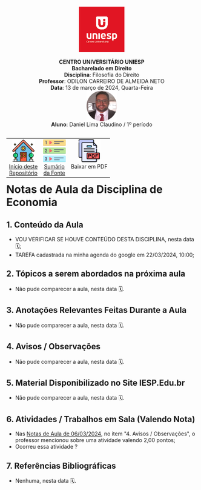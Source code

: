 <div align="center">

<p align="center"><img height="120" src="../../../figuras/LOGO_UNIESP.png"> </p>
<p align="center"><b>CENTRO UNIVERSITÁRIO UNIESP</b><br>
<b>Bacharelado em Direito</b><br>
<b>Disciplina</b>: Filosofia do Direito</span><br>
<b>Professor</b>: ODILON CARREIRO DE ALMEIDA NETO<br>
<b>Data</b>: 13 de março de 2024, Quarta-Feira<br>
<img align="center" src="../../../figuras/FOTO_PERFIL_DANIEL_CLAUDINO_2023.png" width="80"><br>
<b>Aluno</b>: Daniel Lima Claudino / 1º período<br>
 </p>
</div>

<table align="right" border="0">
  <tr>
    <td align="center" valign="top">
      <a href="../README.md">
        <img src="https://github.com/dnlclaudino/imagens/blob/master/icones/icone-casa2.png?raw=true" heigh="60" width="60"><br>Início deste <br>Repositório
      </a>
    </td>
    <td align="center" valign="top">
      <a href="./README.md">
        <img src="https://github.com/dnlclaudino/imagens/blob/master/icones/icone-sumario.png?raw=true" heigh="60" width="60"><br>Sumário<br>da Fonte
      </a>
    </td>
    <td align="center" valign="top">
        <img src="https://github.com/dnlclaudino/imagens/blob/master/icones-aplicativos/pdf/pdf.png?raw=true" heigh="60" width="60"><br>Baixar em PDF
    </td>
  </tr>
</table><br><br><br><br><br>

# Notas de Aula da Disciplina de Economia

## 1. Conteúdo da Aula

- VOU VERIFICAR SE HOUVE CONTEÚDO DESTA DISCIPLINA, nesta data 🗓;
- TAREFA cadastrada na minha agenda do google em 22/03/2024, 10:00;

## 2. Tópicos a serem abordados na próxima aula

- Não pude comparecer a aula, nesta data 🗓.

## 3. Anotações Relevantes Feitas Durante a Aula

- Não pude comparecer a aula, nesta data 🗓.

## 4. Avisos / Observações

- Não pude comparecer a aula, nesta data 🗓.

## 5. Material Disponibilizado no Site IESP.Edu.br

- Não pude comparecer a aula, nesta data 🗓.

## 6. Atividades / Trabalhos em Sala (Valendo Nota)

- Nas [Notas de Aula de 06/03/2024](./notas-de-aula-2024-03-06.md), no item "4. Avisos / Observações", o professor mencionou sobre uma atividade valendo 2,00 pontos;
- Ocorreu essa atividade ?

## 7. Referências Bibliográficas

- Nenhuma, nesta data 🗓.
